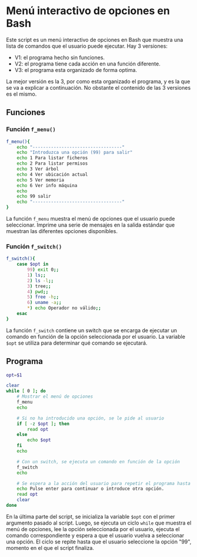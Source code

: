 # Menú interactivo de opciones en Bash
Este script es un menú interactivo de opciones en Bash que muestra una lista de comandos que el usuario puede ejecutar.
Hay 3 versiones:

- V1: el programa hecho sin funciones.
- V2: el programa tiene cada acción en una función diferente.
- V3: el programa esta organizado de forma optima.  

La mejor versión es la 3, por como esta organizado el programa, y es la que se va a explicar a continuación. No obstante el contenido de las 3 versiones es el mismo. 

## Funciones

### Función `f_menu()`
```bash
f_menu(){
	echo "----------------------------------"
	echo "Introduzca una opción (99) para salir"
	echo 1 Para listar ficheros
	echo 2 Para listar permisos
	echo 3 Ver árbol
	echo 4 Ver ubicación actual
	echo 5 Ver memoria
	echo 6 Ver info máquina
	echo
	echo 99 salir
	echo "----------------------------------"
}
```
La función `f_menu` muestra el menú de opciones que el usuario puede seleccionar. Imprime una serie de mensajes en la salida estándar que muestran las diferentes opciones disponibles.
### Función `f_switch()`
```bash
f_switch(){
	case $opt in
		99) exit 0;;
		1) ls;;
		2) ls -l;;
		3) tree;;
		4) pwd;;
		5) free -h;;
		6) uname -a;;
		*) echo Operador no válido;;
	esac
}
```
La función `f_switch` contiene un switch que se encarga de ejecutar un comando en función de la opción seleccionada por el usuario. La variable `$opt` se utiliza para determinar qué comando se ejecutará.

## Programa
```bash
opt=$1

clear
while [ 0 ]; do
	# Mostrar el menú de opciones
	f_menu
	echo

	# Si no ha introducido una opción, se le pide al usuario
	if [ -z $opt ]; then
		read opt
	else
		echo $opt
	fi
	echo

	# Con un switch, se ejecuta un comando en función de la opción
	f_switch
	echo

	# Se espera a la acción del usuario para repetir el programa hasta que introduzca un 99
	echo Pulse enter para continuar o introduce otra opción.
	read opt
	clear
done
```
En la última parte del script, se inicializa la variable `$opt` con el primer argumento pasado al script. Luego, se ejecuta un ciclo `while` que muestra el menú de opciones, lee la opción seleccionada por el usuario, ejecuta el comando correspondiente y espera a que el usuario vuelva a seleccionar una opción. El ciclo se repite hasta que el usuario seleccione la opción "99", momento en el que el script finaliza.
